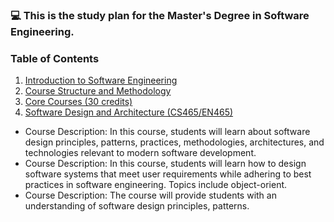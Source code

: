 ### 💻 This is the study plan for the Master's Degree in Software Engineering.

### Table of Contents
1. [Introduction to Software Engineering](#introduction-to-software-engineering)
2. [Course Structure and Methodology](#course-structure-and-methodology)
3. [Core Courses (30 credits)](#core-courses-30-cred)
4. [Software Design and Architecture (CS465/EN465)](https://github.com/cs465-en465/spring2021/blob) 
- Course Description: In this course, students will learn about software design principles, patterns, practices, methodologies, architectures, and technologies relevant to modern software development.            
- Course Description: In this course, students will learn how to design software systems that meet user requirements while adhering to best practices in software engineering. Topics include object-orient.
- Course Description: The course will provide students with an understanding of software design principles, patterns.


